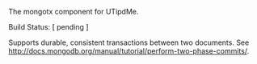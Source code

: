 The mongotx component for UTipdMe.

Build Status: [ pending ]

Supports durable, consistent transactions between two documents.  See http://docs.mongodb.org/manual/tutorial/perform-two-phase-commits/.


